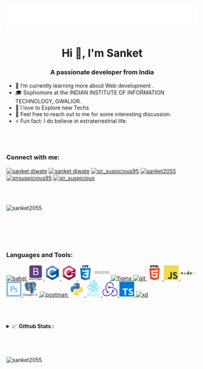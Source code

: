 <h1 align="center">
  <img src="https://raw.githubusercontent.com/Sanket2055/Sanket2055/1db993b16f362e01c9b17551d16b17ff84e826a9/myname.svg" />
</h1>

<h1 align="center">Hi 👋, I'm Sanket</h1>
<h3 align="center">A passionate developer from India</h3>





- 🌱 I’m currently learning  more about Web development .
- 🎓 Sophomore at the INDIAN INSTITUTE OF INFORMATION TECHNOLOGY, GWALIOR.
- 👯 I love to Explore new Techs 
- 💬 Feel free to reach out to me for some interesting discussion.
- ⚡ Fun fact: I do believe in extraterrestrial life.

 <br />
 <br />
<h3 align="left">Connect with me:</h3>
<p align="left">
<a href="https://linkedin.com/in/sanket diwate" target="blank"><img align="center" src="https://raw.githubusercontent.com/rahuldkjain/github-profile-readme-generator/master/src/images/icons/Social/linked-in-alt.svg" alt="sanket diwate" height="30" width="40" /></a>
<a href="https://fb.com/sanket diwate" target="blank"><img align="center" src="https://raw.githubusercontent.com/rahuldkjain/github-profile-readme-generator/master/src/images/icons/Social/facebook.svg" alt="sanket diwate" height="30" width="40" /></a>
<a href="https://instagram.com/sir_suspicious95" target="blank"><img align="center" src="https://raw.githubusercontent.com/rahuldkjain/github-profile-readme-generator/master/src/images/icons/Social/instagram.svg" alt="sir_suspicious95" height="30" width="40" /></a>
<a href="https://www.codechef.com/users/sanket2055" target="blank"><img align="center" src="https://cdn.jsdelivr.net/npm/simple-icons@3.1.0/icons/codechef.svg" alt="sanket2055" height="30" width="40" /></a>
<a href="https://www.hackerrank.com/sirsuspicious95" target="blank"><img align="center" src="https://raw.githubusercontent.com/rahuldkjain/github-profile-readme-generator/master/src/images/icons/Social/hackerrank.svg" alt="sirsuspicious95" height="30" width="40" /></a>
<a href="https://codeforces.com/profile/sir_suspicious" target="blank"><img align="center" src="https://cdn.jsdelivr.net/npm/simple-icons@3.0.1/icons/codeforces.svg" alt="sir_suspicious" height="30" width="40" /></a>
</p>
 <br />
  <br />
  <p align="left"> <img src="https://komarev.com/ghpvc/?username=sanket2055&label=Profile%20views&color=0e75b6&style=flat" alt="sanket2055" /> </p>
   <br />
 <br />
  <br />
   <br />
<h3 align="left">Languages and Tools:</h3>
<p align="left"> <a href="https://babeljs.io/" target="_blank"> <img src="https://www.vectorlogo.zone/logos/babeljs/babeljs-icon.svg" alt="babel" width="40" height="40"/> </a> <a href="https://getbootstrap.com" target="_blank"> <img src="https://raw.githubusercontent.com/devicons/devicon/master/icons/bootstrap/bootstrap-plain-wordmark.svg" alt="bootstrap" width="40" height="40"/> </a> <a href="https://www.cprogramming.com/" target="_blank"> <img src="https://raw.githubusercontent.com/devicons/devicon/master/icons/c/c-original.svg" alt="c" width="40" height="40"/> </a> <a href="https://www.w3schools.com/cpp/" target="_blank"> <img src="https://raw.githubusercontent.com/devicons/devicon/master/icons/cplusplus/cplusplus-original.svg" alt="cplusplus" width="40" height="40"/> </a> <a href="https://www.w3schools.com/css/" target="_blank"> <img src="https://raw.githubusercontent.com/devicons/devicon/master/icons/css3/css3-original-wordmark.svg" alt="css3" width="40" height="40"/> </a> <a href="https://expressjs.com" target="_blank"> <img src="https://raw.githubusercontent.com/devicons/devicon/master/icons/express/express-original-wordmark.svg" alt="express" width="40" height="40"/> </a> <a href="https://www.figma.com/" target="_blank"> <img src="https://www.vectorlogo.zone/logos/figma/figma-icon.svg" alt="figma" width="40" height="40"/> </a> <a href="https://git-scm.com/" target="_blank"> <img src="https://www.vectorlogo.zone/logos/git-scm/git-scm-icon.svg" alt="git" width="40" height="40"/> </a> <a href="https://www.w3.org/html/" target="_blank"> <img src="https://raw.githubusercontent.com/devicons/devicon/master/icons/html5/html5-original-wordmark.svg" alt="html5" width="40" height="40"/> </a> <a href="https://developer.mozilla.org/en-US/docs/Web/JavaScript" target="_blank"> <img src="https://raw.githubusercontent.com/devicons/devicon/master/icons/javascript/javascript-original.svg" alt="javascript" width="40" height="40"/> </a> <a href="https://nodejs.org" target="_blank"> <img src="https://raw.githubusercontent.com/devicons/devicon/master/icons/nodejs/nodejs-original-wordmark.svg" alt="nodejs" width="40" height="40"/> </a> <a href="https://www.photoshop.com/en" target="_blank"> <img src="https://raw.githubusercontent.com/devicons/devicon/master/icons/photoshop/photoshop-line.svg" alt="photoshop" width="40" height="40"/> </a> <a href="https://www.postgresql.org" target="_blank"> <img src="https://raw.githubusercontent.com/devicons/devicon/master/icons/postgresql/postgresql-original-wordmark.svg" alt="postgresql" width="40" height="40"/> </a> <a href="https://postman.com" target="_blank"> <img src="https://www.vectorlogo.zone/logos/getpostman/getpostman-icon.svg" alt="postman" width="40" height="40"/> </a> <a href="https://www.python.org" target="_blank"> <img src="https://raw.githubusercontent.com/devicons/devicon/master/icons/python/python-original.svg" alt="python" width="40" height="40"/> </a> <a href="https://reactjs.org/" target="_blank"> <img src="https://raw.githubusercontent.com/devicons/devicon/master/icons/react/react-original-wordmark.svg" alt="react" width="40" height="40"/> </a> <a href="https://redux.js.org" target="_blank"> <img src="https://raw.githubusercontent.com/devicons/devicon/master/icons/redux/redux-original.svg" alt="redux" width="40" height="40"/> </a> <a href="https://www.typescriptlang.org/" target="_blank"> <img src="https://raw.githubusercontent.com/devicons/devicon/master/icons/typescript/typescript-original.svg" alt="typescript" width="40" height="40"/> </a> <a href="https://www.adobe.com/products/xd.html" target="_blank"> <img src="https://cdn.worldvectorlogo.com/logos/adobe-xd.svg" alt="xd" width="40" height="40"/> </a> </p>
 <br />
  <br />
   <br />
<details close="">
<summary>
  <g-emoji class="g-emoji" alias="chart_with_upwards_trend" fallback-src="https://github.githubassets.com/images/icons/emoji/unicode/1f4c8.png">📈</g-emoji> 
  <strong>Github Stats : </strong>
</summary>
<br>
  
<p align="center">
<a href="https://github.com/sanket2055">
  <img width="65%" src="https://github-readme-stats.vercel.app/api?username=sanket2055&show_icons=true&theme=tokyonight" />
  <img width="31%" src="https://github-readme-stats.vercel.app/api/top-langs/?username=sanket2055&=true&theme=tokyonight" />
</a>
</p>
</details>
<br>


 <br />
  <br />
<p><img align="center" src="https://github-readme-streak-stats.herokuapp.com/?user=sanket2055&" alt="sanket2055" /></p>
 <br />
  <br /> <br />
